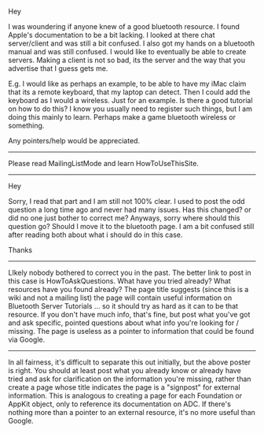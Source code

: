 Hey


I was woundering if anyone knew of a good bluetooth resource. I found Apple's documentation to be a bit lacking. I looked at there chat server/client and was still a bit confused. I also got my hands on a bluetooth manual and was still confused. I would like to eventually be able to create servers. Making a client is not so bad, its the server and the way that you advertise that I guess gets me. 


E.g. I would like as perhaps an example, to be able to have my iMac claim that its a remote keyboard, that my laptop can detect. Then I could add the keyboard as I would a wireless. Just for an example. Is there a good tutorial on how to do this? I know you usually need to register such things, but I am doing this mainly to learn. Perhaps make a game bluetooth wireless or something.  


Any pointers/help would be appreciated.


----

Please read MailingListMode and learn HowToUseThisSite.


----

Hey 

Sorry, I read that part and I am still not 100% clear. I used to post the odd question a long time ago and never had many issues. Has this changed? or did no one just bother to correct me?
Anyways, sorry where should this question go? Should I move it to the bluetooth page. I am a bit confused still after reading both about what i should do in this case.

Thanks

----

LIkely nobody bothered to correct you in the past. The better link to post in this case is HowToAskQuestions. What have you tried already? What resources have you found already? The page title suggests (since this is a wiki and not a mailing list) the page will contain useful information on Bluetooth Server Tutorials ... so it should try as hard as it can to be that resource. If you don't have much info, that's fine, but post what you've got and ask specific, pointed questions about what info you're looking for / missing. The page is useless as a pointer to information that could be found via Google.

----

In all fairness, it's difficult to separate this out initially, but the above poster is right. You should at least post what you already know or already have tried and ask for clarification on the information you're missing, rather than create a page whose title indicates the page is a "signpost" for external information. This is analogous to creating a page for each Foundation or AppKit object, only to reference its documentation on ADC. If there's nothing more than a pointer to an external resource, it's no more useful than Google.
